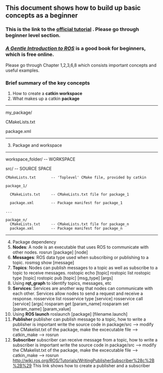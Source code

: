 ## This document shows how to build up basic concepts as a beginner

### This is the link to the [official tutorial](http://wiki.ros.org/ROS/Tutorials/) . Please go through beginner level section.

### [*A Gentle Introduction to ROS*](https://cse.sc.edu/~jokane/agitr/ ) is a good book for beginners, which is free online. 
Please go through Chapter 1,2,3,6,8 which consists important concepts and useful examples.

### Brief summary of the key concepts
1. How to create a **catkin workspace**
2. What makes up a catkin **package**
***
my_package/

  CMakeLists.txt
  
  package.xml
***
3. Package and workspace
***
workspace_folder/        -- WORKSPACE

  src/                   -- SOURCE SPACE
  
    CMakeLists.txt       -- 'Toplevel' CMake file, provided by catkin
    
    package_1/
    
      CMakeLists.txt     -- CMakeLists.txt file for package_1
      
      package.xml        -- Package manifest for package_1
      
    ...
    
    package_n/
      CMakeLists.txt     -- CMakeLists.txt file for package_n
      package.xml        -- Package manifest for package_n
***
4. Package dependency
5. **Nodes**: A node is an executable that uses ROS to communicate with other nodes.
  rosrun [package] [node]
6. **Messages**: ROS data type used when subscribing or publishing to a topic.
  rosmsg show [message]
7. **Topics**: Nodes can publish messages to a topic as well as subscribe to a topic to receive messages.
  rostopic echo [topic]
  rostopic list
  rostopic type [topic]
  rostopic pub [topic] [msg_type] [args]
8. Using **rqt_graph** to identify topics, messages, etc
9. **Services**: Services are another way that nodes can communicate with each other. Services allow nodes to send a request and receive a response.
  rosservice list
  rosservice type [service]
  rosservice call [service] [args]
  rosparam get [param_name]
  rosparam set [param_name] [param_value]
10. Using **ROS launch**
  roslaunch [package] [filename.launch]
11. **Publisher**
  publisher can publish message to a topic, how to write a publisher is important
  write the source code in package/src --> modify the CMakelist.txt of the package, make the excecutable file --> catkin_make --> rosrun
12. **Subscriber**
  subscriber can receive message from a topic, how to write a subscriber is important
  write the source code in package/src --> modify the CMakelist.txt of the package, make the excecutable file --> catkin_make --> rosrun
  http://wiki.ros.org/ROS/Tutorials/WritingPublisherSubscriber%28c%2B%2B%29 This link shows how to create a publisher and a subscriber
